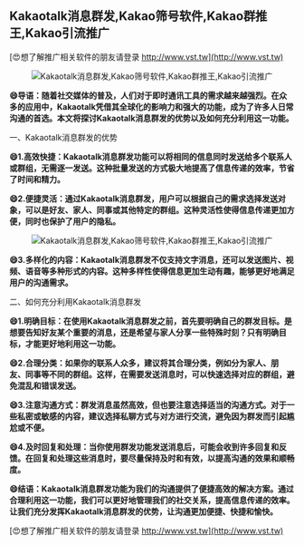 ## **Kakaotalk消息群发,Kakao筛号软件,Kakao群推王,Kakao引流推广**

[😍想了解推广相关软件的朋友请登录 http://www.vst.tw](http://www.vst.tw)

 <center><img src="https://vst.tw/MP4/tuiguang/png/8.png" alt="Kakaotalk消息群发,Kakao筛号软件,Kakao群推王,Kakao引流推广"></center>

**😄导语：随着社交媒体的普及，人们对于即时通讯工具的需求越来越强烈。在众多的应用中，Kakaotalk凭借其全球化的影响力和强大的功能，成为了许多人日常沟通的首选。本文将探讨Kakaotalk消息群发的优势以及如何充分利用这一功能。**

一、Kakaotalk消息群发的优势

**😄1.高效快捷：Kakaotalk消息群发功能可以将相同的信息同时发送给多个联系人或群组，无需逐一发送。这种批量发送的方式极大地提高了信息传递的效率，节省了时间和精力。**

**😄2.便捷灵活：通过Kakaotalk消息群发，用户可以根据自己的需求选择发送对象，可以是好友、家人、同事或其他特定的群组。这种灵活性使得信息传递更加方便，同时也保护了用户的隐私。**

 <center><img src="https://vst.tw/MP4/tuiguang/png/4.png" alt="Kakaotalk消息群发,Kakao筛号软件,Kakao群推王,Kakao引流推广"></center>

**😄3.多样化的内容：Kakaotalk消息群发不仅支持文字消息，还可以发送图片、视频、语音等多种形式的内容。这种多样性使得信息更加生动有趣，能够更好地满足用户的沟通需求。**

二、如何充分利用Kakaotalk消息群发

**😄1.明确目标：在使用Kakaotalk消息群发之前，首先要明确自己的群发目标。是想要告知好友某个重要的消息，还是希望与家人分享一些特殊时刻？只有明确目标，才能更好地利用这一功能。**

**😄2.合理分类：如果你的联系人众多，建议将其合理分类，例如分为家人、朋友、同事等不同的群组。这样，在需要发送消息时，可以快速选择对应的群组，避免混乱和错误发送。**

**😄3.注意沟通方式：群发消息虽然高效，但也要注意选择适当的沟通方式。对于一些私密或敏感的内容，建议选择私聊方式与对方进行交流，避免因为群发而引起尴尬或不便。**

**😄4.及时回复和处理：当你使用群发功能发送消息后，可能会收到许多回复和反馈。在回复和处理这些消息时，要尽量保持及时和有效，以提高沟通的效果和顺畅度。**

**😄结语：Kakaotalk消息群发功能为我们的沟通提供了便捷高效的解决方案。通过合理利用这一功能，我们可以更好地管理我们的社交关系，提高信息传递的效率。让我们充分发挥Kakaotalk消息群发的优势，让沟通更加便捷、快捷和愉快。**

[😍想了解推广相关软件的朋友请登录 http://www.vst.tw](http://www.vst.tw)



